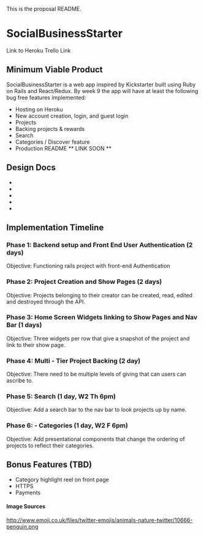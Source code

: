 This is the proposal README.

# SocialBusinessStarter
Link to Heroku
Trello Link

## Minimum Viable Product
SocialBusinessStarter is a web app inspired by Kickstarter built using Ruby on Rails and React/Redux. By week 9 the app will have at least the following bug free features implemented:
- Hosting on Heroku
- New account creation, login, and guest login
- Projects
- Backing projects & rewards
- Search
- Categories / Discover feature
- Production README ** LINK SOON **

## Design Docs
- [View Wireframes]: ./wireframes
- [React Components]: ./components-hierarchy.md
- [API endpoints]: ./api-endpoints.md
- [DB schema]: ./schema.md
- [Sample State]: ./sample-state.md

## Implementation Timeline
### Phase 1: Backend setup and Front End User Authentication (2 days)
Objective: Functioning rails project with front-end Authentication

### Phase 2: Project Creation and Show Pages  (2 days)
Objective: Projects belonging to their creator can be created, read, edited and destroyed through the API.

### Phase 3: Home Screen Widgets linking to Show Pages and Nav Bar   (1 days)
Objective: Three widgets per row that give a snapshot of the project and link to their show page.

### Phase 4: Multi - Tier Project Backing (2 day)
Objective: There need to be multiple levels of giving that can users can ascribe to.

### Phase 5: Search (1 day, W2 Th 6pm)
Objective: Add a search bar to the nav bar to look projects up by name.

### Phase 6: - Categories (1 day, W2 F 6pm)
Objective: Add presentational components that change the ordering of projects to reflect their categories.

## Bonus Features (TBD)
- Category highlight reel on front page
- HTTPS
- Payments

#### Image Sources
http://www.emoji.co.uk/files/twitter-emojis/animals-nature-twitter/10666-penguin.png
